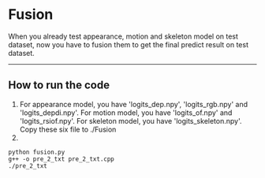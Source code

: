 # Fusion

When you already test appearance, motion and skeleton model on test dataset, now you have to fusion them to get the final predict result on test dataset.

-----
## How to run the code
1. For appearance model, you have 'logits_dep.npy', 'logits_rgb.npy' and 'logits_depdi.npy'. For motion model, you have 'logits_of.npy' and 'logits_rsiof.npy'. For skeleton model, you have 'logits_skeleton.npy'. Copy these six file to ./Fusion
2. 
```
python fusion.py
g++ -o pre_2_txt pre_2_txt.cpp
./pre_2_txt
```

